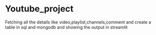 # Youtube_project
Fetching all the details like video,playlist,channels,comment and create a table in sql and mongodb and showing the output in streamlit
